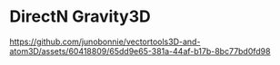 # DirectN Gravity3D
https://github.com/junobonnie/vectortools3D-and-atom3D/assets/60418809/65dd9e65-381a-44af-b17b-8bc77bd0fd98
